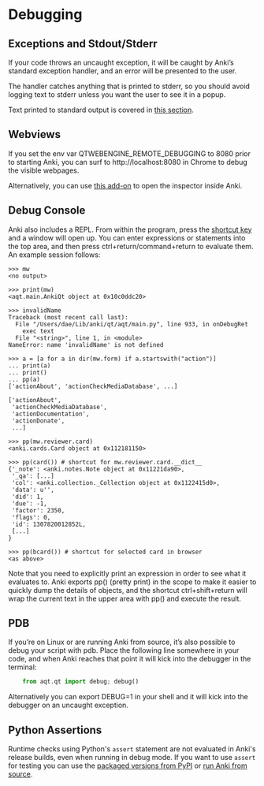 # Debugging

## Exceptions and Stdout/Stderr

If your code throws an uncaught exception, it will be caught by Anki’s standard
exception handler, and an error will be presented to the user.

The handler catches anything that is printed to stderr, so you should avoid logging text
to stderr unless you want the user to see it in a popup.

Text printed to standard output is covered in [this section](./console-output.md).

## Webviews

If you set the env var QTWEBENGINE_REMOTE_DEBUGGING to 8080 prior to starting Anki,
you can surf to http://localhost:8080 in Chrome to debug the visible webpages.

Alternatively, you can use [this add-on](https://ankiweb.net/shared/info/31746032)
to open the inspector inside Anki.

## Debug Console

Anki also includes a REPL. From within the program, press the [shortcut
key](https://docs.ankiweb.net/misc.html#debug-console) and a
window will open up. You can enter expressions or statements into the
top area, and then press ctrl+return/command+return to evaluate them. An
example session follows:

    >>> mw
    <no output>

    >>> print(mw)
    <aqt.main.AnkiQt object at 0x10c0ddc20>

    >>> invalidName
    Traceback (most recent call last):
      File "/Users/dae/Lib/anki/qt/aqt/main.py", line 933, in onDebugRet
        exec text
      File "<string>", line 1, in <module>
    NameError: name 'invalidName' is not defined

    >>> a = [a for a in dir(mw.form) if a.startswith("action")]
    ... print(a)
    ... print()
    ... pp(a)
    ['actionAbout', 'actionCheckMediaDatabase', ...]

    ['actionAbout',
     'actionCheckMediaDatabase',
     'actionDocumentation',
     'actionDonate',
     ...]

    >>> pp(mw.reviewer.card)
    <anki.cards.Card object at 0x112181150>

    >>> pp(card()) # shortcut for mw.reviewer.card.__dict__
    {'_note': <anki.notes.Note object at 0x11221da90>,
     '_qa': [...]
     'col': <anki.collection._Collection object at 0x1122415d0>,
     'data': u'',
     'did': 1,
     'due': -1,
     'factor': 2350,
     'flags': 0,
     'id': 1307820012852L,
     [...]
    }

    >>> pp(bcard()) # shortcut for selected card in browser
    <as above>

Note that you need to explicitly print an expression in order to see
what it evaluates to. Anki exports pp() (pretty print) in the scope to
make it easier to quickly dump the details of objects, and the shortcut
ctrl+shift+return will wrap the current text in the upper area with pp()
and execute the result.

## PDB

If you’re on Linux or are running Anki from source, it’s also possible
to debug your script with pdb. Place the following line somewhere in
your code, and when Anki reaches that point it will kick into the
debugger in the terminal:

```python
    from aqt.qt import debug; debug()
```

Alternatively you can export DEBUG=1 in your shell and it will kick into
the debugger on an uncaught exception.

## Python Assertions

Runtime checks using Python's `assert` statement are not evaluated in
Anki's release builds, even when running in debug mode. If you want to
use `assert` for testing you can use the [packaged versions from PyPI](https://betas.ankiweb.net/#via-pypipip)
or [run Anki from source](https://github.com/ankitects/anki/blob/main/docs/development.md).
